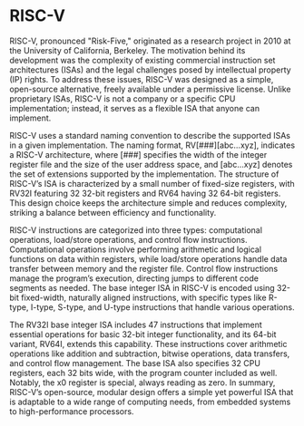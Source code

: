 # RISC-V
RISC-V, pronounced "Risk-Five," originated as a research project in 2010 at the University of California, Berkeley. The motivation behind its development was the complexity of existing commercial instruction set architectures (ISAs) and the legal challenges posed by intellectual property (IP) rights. To address these issues, RISC-V was designed as a simple, open-source alternative, freely available under a permissive license. Unlike proprietary ISAs, RISC-V is not a company or a specific CPU implementation; instead, it serves as a flexible ISA that anyone can implement.

RISC-V uses a standard naming convention to describe the supported ISAs in a given implementation. The naming format, RV[###][abc…xyz], indicates a RISC-V architecture, where [###] specifies the width of the integer register file and the size of the user address space, and [abc…xyz] denotes the set of extensions supported by the implementation. The structure of RISC-V’s ISA is characterized by a small number of fixed-size registers, with RV32I featuring 32 32-bit registers and RV64 having 32 64-bit registers. This design choice keeps the architecture simple and reduces complexity, striking a balance between efficiency and functionality.

RISC-V instructions are categorized into three types: computational operations, load/store operations, and control flow instructions. Computational operations involve performing arithmetic and logical functions on data within registers, while load/store operations handle data transfer between memory and the register file. Control flow instructions manage the program’s execution, directing jumps to different code segments as needed. The base integer ISA in RISC-V is encoded using 32-bit fixed-width, naturally aligned instructions, with specific types like R-type, I-type, S-type, and U-type instructions that handle various operations.

The RV32I base integer ISA includes 47 instructions that implement essential operations for basic 32-bit integer functionality, and its 64-bit variant, RV64I, extends this capability. These instructions cover arithmetic operations like addition and subtraction, bitwise operations, data transfers, and control flow management. The base ISA also specifies 32 CPU registers, each 32 bits wide, with the program counter included as well. Notably, the x0 register is special, always reading as zero. In summary, RISC-V’s open-source, modular design offers a simple yet powerful ISA that is adaptable to a wide range of computing needs, from embedded systems to high-performance processors.
